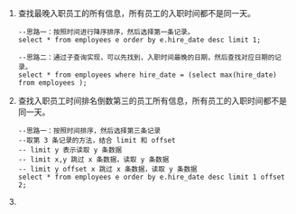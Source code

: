1. 查找最晚入职员工的所有信息，所有员工的入职时间都不是同一天。

    ```sqlite
    --思路一：按照时间进行降序排序，然后选择第一条记录。
    select * from employees e order by e.hire_date desc limit 1;
    
    --思路二：通过子查询实现，可以先找到，入职时间最晚的日期，然后查找对应日期的记录。
    select * from employees where hire_date = (select max(hire_date) from employees );
    ```

    

2. 查找入职员工时间排名倒数第三的员工所有信息，所有员工的入职时间都不是同一天。

    ```sqlite
    --思路一：按照时间排序，然后选择第三条记录
    --取第 3 条记录的方法，结合 limit 和 offset
    -- limit y 表示读取 y 条数据
    -- limit x,y 跳过 x 条数据，读取 y 条数据
    -- limit y offset x 跳过 x 条数据，读取 y 条数据
    select * from employees e order by e.hire_date desc limit 1 offset 2;
    ```

    

3. 

